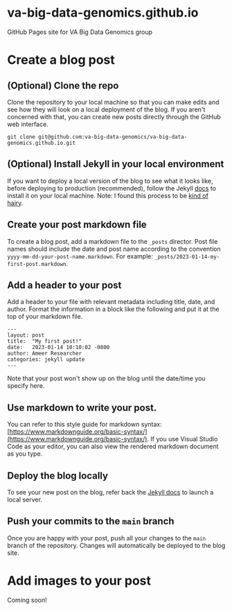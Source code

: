 # va-big-data-genomics.github.io
GitHub Pages site for VA Big Data Genomics group

# Create a blog post

## (Optional) Clone the repo
Clone the repository to your local machine so that you can make edits and see how they will look on a local deployment of the blog. If you aren't concerned with that, you can create new posts directly through the GitHub web interface.

```
git clone git@github.com:va-big-data-genomics/va-big-data-genomics.github.io.git
```

## (Optional) Install Jekyll in your local environment
If you want to deploy a local version of the blog to see what it looks like, before deploying to production (recommended), follow the Jekyll [docs](https://jekyllrb.com/docs/) to install it on your local machine. Note: I found this process to be [kind of hairy](https://github.com/va-big-data-genomics/va-big-data-genomics.github.io/issues?q=is%3Aissue+is%3Aclosed).

## Create your post markdown file
To create a blog post, add a  markdown file to the `_posts` director. Post file names should include the date and post name according to the convention `yyyy-mm-dd-your-post-name.markdown`. For example: `_posts/2023-01-14-my-first-post.markdown`.

## Add a header to your post
Add a header to your file with relevant metadata including title, date, and author. Format the information in a block like the following and put it at the top of your markdown file.

```
---
layout: post
title:  "My first post!"
date:   2023-01-14 10:10:02 -0800
author: Ameer Researcher
categories: jekyll update
---
```

Note that your post won't show up on the blog until the date/time you specify here.

## Use markdown to write your post.

You can refer to this style guide for markdown syntax: [https://www.markdownguide.org/basic-syntax/](https://www.markdownguide.org/basic-syntax/). If you use Visual Studio Code as your editor, you can also view the rendered markdown document as you type.

## Deploy the blog locally

To see your new post on the blog, refer back the [Jekyll docs](https://jekyllrb.com/docs/) to launch a local server.

## Push your commits to the `main` branch

Once you are happy with your post, push all your changes to the `main` branch of the repository. Changes will automatically be deployed to the blog site.

# Add images to your post
Coming soon!

